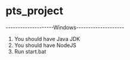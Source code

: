 # pts_project


--------------------Windows--------------------
1. You should have Java JDK
2. You should have NodeJS
3. Run start.bat

